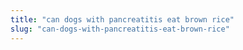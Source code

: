 ```yaml
---
title: "can dogs with pancreatitis eat brown rice"
slug: "can-dogs-with-pancreatitis-eat-brown-rice"
---
```


